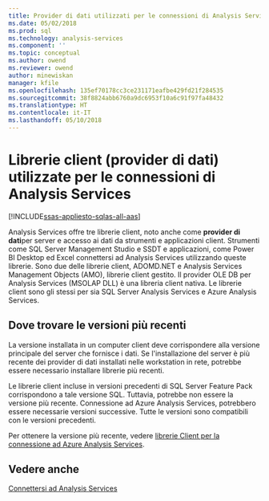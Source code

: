 ```yaml
---
title: Provider di dati utilizzati per le connessioni di Analysis Services | Documenti Microsoft
ms.date: 05/02/2018
ms.prod: sql
ms.technology: analysis-services
ms.component: ''
ms.topic: conceptual
ms.author: owend
ms.reviewer: owend
author: minewiskan
manager: kfile
ms.openlocfilehash: 135ef70178cc3ce231171eafbe429fd21f284535
ms.sourcegitcommit: 38f8824abb6760a9dc6953f10a6c91f97fa48432
ms.translationtype: HT
ms.contentlocale: it-IT
ms.lasthandoff: 05/10/2018
---
```

# <a name="client-libraries-data-providers-used-for-analysis-services-connections"></a>Librerie client (provider di dati) utilizzate per le connessioni di Analysis Services
[!INCLUDE[ssas-appliesto-sqlas-all-aas](../../includes/ssas-appliesto-sqlas-all-aas.md)]

Analysis Services offre tre librerie client, noto anche come **provider di dati**per server e accesso ai dati da strumenti e applicazioni client. Strumenti come SQL Server Management Studio e SSDT e applicazioni, come Power BI Desktop ed Excel connettersi ad Analysis Services utilizzando queste librerie. Sono due delle librerie client, ADOMD.NET e Analysis Services Management Objects (AMO), librerie client gestito. Il provider OLE DB per Analysis Services (MSOLAP DLL) è una libreria client nativa. Le librerie client sono gli stessi per sia SQL Server Analysis Services e Azure Analysis Services.
  
##  <a name="bkmk_downloadsite"></a> Dove trovare le versioni più recenti  
 La versione installata in un computer client deve corrispondere alla versione principale del server che fornisce i dati. Se l'installazione del server è più recente dei provider di dati installati nelle workstation in rete, potrebbe essere necessario installare librerie più recenti.  

Le librerie client incluse in versioni precedenti di SQL Server Feature Pack corrispondono a tale versione SQL. Tuttavia, potrebbe non essere la versione più recente. Connessione ad Azure Analysis Services, potrebbero essere necessarie versioni successive. Tutte le versioni sono compatibili con le versioni precedenti.

Per ottenere la versione più recente, vedere [librerie Client per la connessione ad Azure Analysis Services](https://docs.microsoft.com/azure/analysis-services/analysis-services-data-providers). 
  
## <a name="see-also"></a>Vedere anche  
 [Connettersi ad Analysis Services](../../analysis-services/instances/connect-to-analysis-services.md)  
  
  
